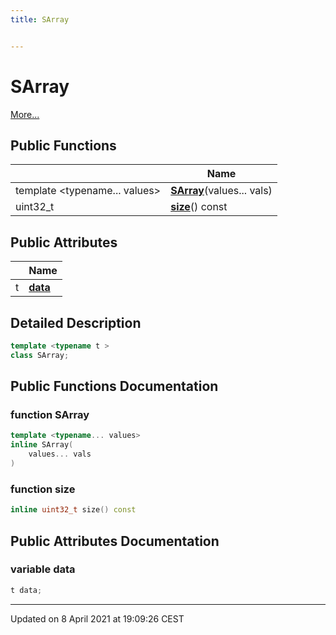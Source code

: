 ```yaml
---
title: SArray


---
```


# SArray




 [More...](#detailed-description)

















## Public Functions

|                | Name           |
| -------------- | -------------- |
| template \<typename... values\></br> | **[SArray](https://github.com/devel0/iot-utils/tree/main/data/api/Classes/class_s_array.md#function-sarray)**(values... vals)  |
| uint32_t | **[size](https://github.com/devel0/iot-utils/tree/main/data/api/Classes/class_s_array.md#function-size)**() const  |




## Public Attributes

|                | Name           |
| -------------- | -------------- |
| t | **[data](https://github.com/devel0/iot-utils/tree/main/data/api/Classes/class_s_array.md#variable-data)**  |







## Detailed Description

```cpp
template <typename t >
class SArray;
```






































## Public Functions Documentation

### function SArray

```cpp
template <typename... values>
inline SArray(
    values... vals
)
```





























### function size

```cpp
inline uint32_t size() const
```

































## Public Attributes Documentation

### variable data

```cpp
t data;
```

































-------------------------------

Updated on  8 April 2021 at 19:09:26 CEST